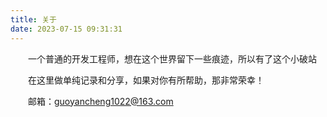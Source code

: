 ```yaml
---
title: 关于
date: 2023-07-15 09:31:31
---
```

<p>&emsp;&emsp;一个普通的开发工程师，想在这个世界留下一些痕迹，所以有了这个小破站
<p>&emsp;&emsp;在这里做单纯记录和分享，如果对你有所帮助，那非常荣幸！

&emsp;&emsp;邮箱：guoyancheng1022@163.com
